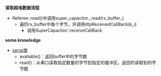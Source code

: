 **读取超电数据流程**

- Referee::read()中调用super_capacitor_.read(rx_buffer_)
  - 遍历rx_buffer中每个字节，并调用dtpReceivedCallBack(k_i)
    - 调用SuperCapacitor::receiveCallBack



**some knowledge**

- [serial类](http://docs.ros.org/en/indigo/api/serial/html/classserial_1_1Serial.html)
  - avaliable()：返回buffer中的字节数
  - read()：从串口读取指定数量的字节到指定的缓冲区，返回的读取到的字节数



